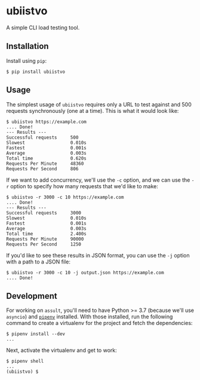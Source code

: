 # ubiistvo

A simple CLI load testing tool.

## Installation

Install using `pip`:

```
$ pip install ubiistvo
```

## Usage

The simplest usage of `ubiistvo` requires only a URL to test against and 500 requests synchronously (one at a time). This is what it would look like:

```
$ ubiistvo https://example.com
.... Done!
--- Results ---
Successful requests     500
Slowest                 0.010s
Fastest                 0.001s
Average                 0.003s
Total time              0.620s
Requests Per Minute     48360
Requests Per Second     806
```

If we want to add concurrency, we'll use the `-c` option, and we can use the `-r` option to specify how many requests that we'd like to make:

```
$ ubiistvo -r 3000 -c 10 https://example.com
.... Done!
--- Results ---
Successful requests     3000
Slowest                 0.010s
Fastest                 0.001s
Average                 0.003s
Total time              2.400s
Requests Per Minute     90000
Requests Per Second     1250
```

If you'd like to see these results in JSON format, you can use the `-j` option with a path to a JSON file:

```
$ ubiistvo -r 3000 -c 10 -j output.json https://example.com
.... Done!
```

## Development

For working on `assult`, you'll need to have Python >= 3.7 (because we'll use `asyncio`) and [`pipenv`][1] installed. With those installed, run the following command to create a virtualenv for the project and fetch the dependencies:

```
$ pipenv install --dev
...
```

Next, activate the virtualenv and get to work:

```
$ pipenv shell
...
(ubiistvo) $
```

[1]: https://docs.pipenv.org/en/latest/